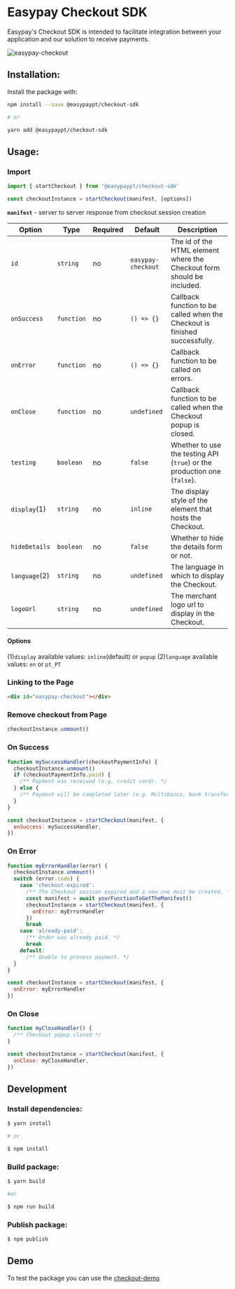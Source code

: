 # Easypay Checkout SDK

Easypay's Checkout SDK is intended to facilitate integration between your application and our solution to receive payments.

![easypay-checkout](https://user-images.githubusercontent.com/30448483/171024493-dbda5a46-45d9-4810-ba89-a276d88c770b.gif)

## Installation:

Install the package with:

```sh
npm install --save @easypaypt/checkout-sdk

# or

yarn add @easypaypt/checkout-sdk
```

## Usage:

### Import

```js
import { startCheckout } from '@easypaypt/checkout-sdk'

const checkoutInstance = startCheckout(manifest, [options])
```

**`manifest`** - server to server response from checkout session creation

| Option        | Type       | Required | Default            | Description                                                                |
| ------------- | ---------- | -------- | ------------------ | -------------------------------------------------------------------------- |
| `id`          | `string`   | no       | `easypay-checkout` | The id of the HTML element where the Checkout form should be included.     |
| `onSuccess`   | `function` | no       | `() => {}`         | Callback function to be called when the Checkout is finished successfully. |
| `onError`     | `function` | no       | `() => {}`         | Callback function to be called on errors.                                  |
| `onClose`     | `function` | no       | `undefined`        | Callback function to be called when the Checkout popup is closed.          |
| `testing`     | `boolean`  | no       | `false`            | Whether to use the testing API (`true`) or the production one (`false`).   |
| `display`(1)  | `string`   | no       | `inline`           | The display style of the element that hosts the Checkout.                  |
| `hideDetails` | `boolean`  | no       | `false`            | Whether to hide the details form or not.                                   |
| `language`(2) | `string`   | no       | `undefined`        | The language in which to display the Checkout.                             |
| `logoUrl`     | `string`   | no       | `undefined`        | The merchant logo url to display in the Checkout.                          |

#### Options

(1)`display` available values: `inline`(default) or `popup`
(2)`language` available values: `en` or `pt_PT`

### Linking to the Page

```html
<div id="easypay-checkout"></div>
```

### Remove checkout from Page

```js
checkoutInstance.unmount()
```

### On Success

```javascript
function mySuccessHandler(checkoutPaymentInfo) {
  checkoutInstance.unmount()
  if (checkoutPaymentInfo.paid) {
    /** Payment was received (e.g. credit card). */
  } else {
    /** Payment will be completed later (e.g. Multibanco, bank transfer, etc). */
  }
}

const checkoutInstance = startCheckout(manifest, {
  onSuccess: mySuccessHandler,
})
```

### On Error

```javascript
function myErrorHandler(error) {
  checkoutInstance.unmount()
  switch (error.code) {
    case 'checkout-expired':
      /** The Checkout session expired and a new one must be created. */
      const manifest = await yourFunctionToGetTheManifest()
      checkoutInstance = startCheckout(manifest, {
        onError: myErrorHandler
      })
      break
    case 'already-paid':
      /** Order was already paid. */
      break
    default:
      /** Unable to process payment. */
  }
}

const checkoutInstance = startCheckout(manifest, {
  onError: myErrorHandler
})
```

### On Close

```js
function myCloseHandler() {
  /** Checkout popup closed */
}

const checkoutInstance = startCheckout(manifest, {
  onClose: myCloseHandler,
})
```

## Development

### Install dependencies:

```bash
$ yarn install

# or

$ npm install
```

### Build package:

```bash
$ yarn build

#or

$ npm run build
```

### Publish package:

```bash
$ npm publish
```

## Demo

To test the package you can use the [checkout-demo](https://github.com/Easypay/checkout-demo)
